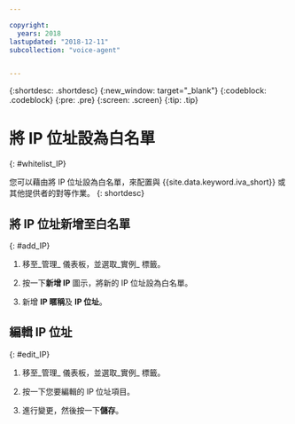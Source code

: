 ```yaml
---

copyright:
  years: 2018
lastupdated: "2018-12-11"
subcollection: "voice-agent"


---
```


{:shortdesc: .shortdesc}
{:new_window: target="_blank"}
{:codeblock: .codeblock}
{:pre: .pre}
{:screen: .screen}
{:tip: .tip}

# 將 IP 位址設為白名單
{: #whitelist_IP}

您可以藉由將 IP 位址設為白名單，來配置與 {{site.data.keyword.iva_short}} 或其他提供者的對等作業。
{: shortdesc}

## 將 IP 位址新增至白名單
{: #add_IP}

1. 移至_管理_ 儀表板，並選取_實例_ 標籤。

1. 按一下**新增 IP** 圖示，將新的 IP 位址設為白名單。

1. 新增 **IP 暱稱**及 **IP 位址**。

## 編輯 IP 位址
{: #edit_IP}

1. 移至_管理_ 儀表板，並選取_實例_ 標籤。

1. 按一下您要編輯的 IP 位址項目。

1. 進行變更，然後按一下**儲存**。
